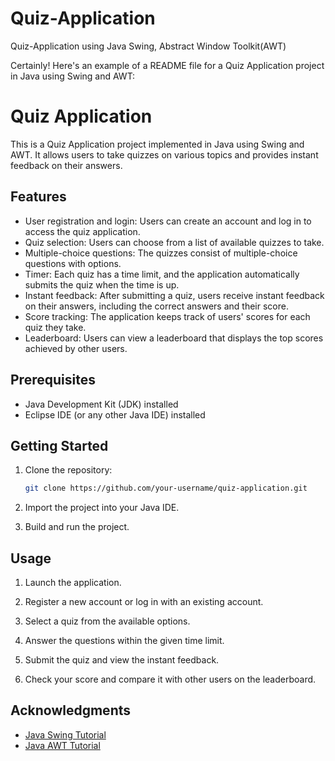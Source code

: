 # Quiz-Application
Quiz-Application using Java Swing, Abstract Window Toolkit(AWT)

Certainly! Here's an example of a README file for a Quiz Application project in Java using Swing and AWT:

# Quiz Application

This is a Quiz Application project implemented in Java using Swing and AWT. It allows users to take quizzes on various topics and provides instant feedback on their answers.

## Features

- User registration and login: Users can create an account and log in to access the quiz application.
- Quiz selection: Users can choose from a list of available quizzes to take.
- Multiple-choice questions: The quizzes consist of multiple-choice questions with options.
- Timer: Each quiz has a time limit, and the application automatically submits the quiz when the time is up.
- Instant feedback: After submitting a quiz, users receive instant feedback on their answers, including the correct answers and their score.
- Score tracking: The application keeps track of users' scores for each quiz they take.
- Leaderboard: Users can view a leaderboard that displays the top scores achieved by other users.

## Prerequisites

- Java Development Kit (JDK) installed
- Eclipse IDE (or any other Java IDE) installed

## Getting Started

1. Clone the repository:

   ```bash
   git clone https://github.com/your-username/quiz-application.git
   ```

2. Import the project into your Java IDE.

3. Build and run the project.

## Usage

1. Launch the application.

2. Register a new account or log in with an existing account.

3. Select a quiz from the available options.

4. Answer the questions within the given time limit.

5. Submit the quiz and view the instant feedback.

6. Check your score and compare it with other users on the leaderboard.


## Acknowledgments

- [Java Swing Tutorial](https://docs.oracle.com/javase/tutorial/uiswing/)
- [Java AWT Tutorial](https://docs.oracle.com/javase/tutorial/awt/)

